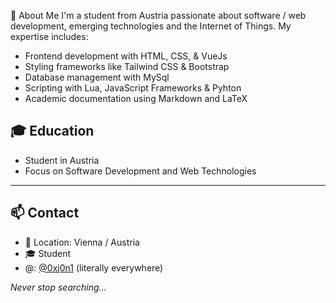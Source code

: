🚀 About Me
I'm a student from Austria passionate about software / web development, emerging technologies and the Internet of Things.
My expertise includes:

- Frontend development with HTML, CSS, & VueJs
- Styling frameworks like Tailwind CSS & Bootstrap
- Database management with MySql
- Scripting with Lua, JavaScript Frameworks & Pyhton
- Academic documentation using Markdown and LaTeX

## 🎓 Education
- Student in Austria
- Focus on Software Development and Web Technologies
---

## 📫 Contact
- 📍 Location: Vienna / Austria
- 🎓 Student
- @: [@0xj0n1](https://github.com/0xj0n1) (literally everywhere)

_Never stop searching..._

